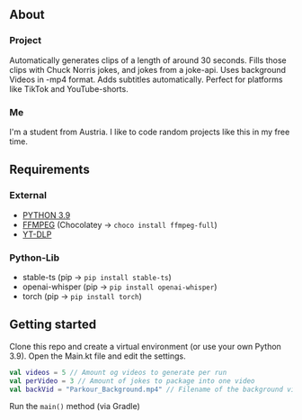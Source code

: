 ## About

### Project

Automatically generates clips of a length of around 30 seconds. Fills those clips with Chuck Norris jokes, and jokes
from a joke-api. Uses background Videos in -mp4 format. Adds subtitles automatically. Perfect for platforms like TikTok
and YouTube-shorts.

### Me

I'm a student from Austria. I like to code random projects like this in my free time.

## Requirements

### External

- [PYTHON 3.9](https://www.python.org/downloads/release/python-390/)
- [FFMPEG](https://ffmpeg.org/) (Chocolatey -> ```choco install ffmpeg-full```)
- [YT-DLP](https://github.com/yt-dlp/yt-dlp)

### Python-Lib

- stable-ts (pip -> ```pip install stable-ts```)
- openai-whisper (pip -> ```pip install openai-whisper```)
- torch (pip -> ```pip install torch```)

## Getting started

Clone this repo and create a virtual environment (or use your own Python 3.9).
Open the Main.kt file and edit the settings.
````kotlin
val videos = 5 // Amount og videos to generate per run
val perVideo = 3 // Amount of jokes to package into one video
val backVid = "Parkour_Background.mp4" // Filename of the background video (Origin in "./entries/download")
````
Run the ``main()`` method (via Gradle)